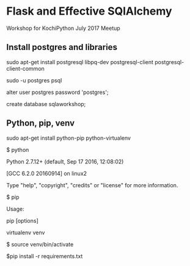# Flask and Effective SQlAlchemy

Workshop for KochiPython July 2017 Meetup

## Install postgres and libraries

sudo apt-get install postgresql libpq-dev postgresql-client postgresql-client-common


sudo -u postgres psql

alter user postgres password 'postgres';

create database sqlaworkshop;

## Python, pip, venv

sudo apt-get install python-pip python-virtualenv

$ python

Python 2.7.12+ (default, Sep 17 2016, 12:08:02)

[GCC 6.2.0 20160914] on linux2

Type "help", "copyright", "credits" or "license" for more information.

>>>

$ pip

Usage:

  pip <command> [options]


virtualenv venv


$ source venv/bin/activate


$pip install -r requirements.txt
